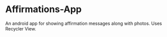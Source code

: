 # Affirmations-App
An android app for showing affirmation messages along with photos.
Uses Recycler View.

